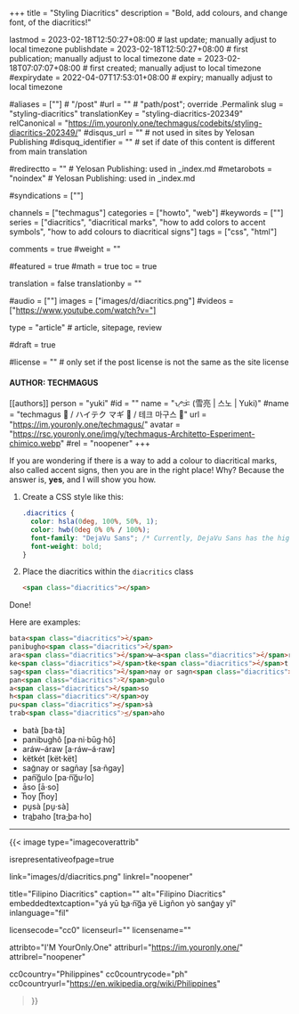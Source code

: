 +++
title = "Styling Diacritics"
description = "Bold, add colours, and change font, of the diacritics!"

lastmod = 2023-02-18T12:50:27+08:00                 # last update; manually adjust to local timezone
publishdate = 2023-02-18T12:50:27+08:00             # first publication; manually adjust to local timezone
date = 2023-02-18T07:07:07+08:00                    # first created; manually adjust to local timezone
#expirydate = 2022-04-07T17:53:01+08:00              # expiry; manually adjust to local timezone

#aliases = [""]                                        # "/post"
#url = ""                                              # "path/post"; override .Permalink
slug = "styling-diacritics"
translationKey = "styling-diacritics-202349"
relCanonical = "https://im.youronly.one/techmagus/codebits/styling-diacritics-202349/"
#disqus_url = ""                                       # not used in sites by Yelosan Publishing
#disquq_identifier = ""                                # set if date of this content is different from main translation

#redirectto = ""                                       # Yelosan Publishing: used in _index.md
#metarobots = "noindex"                                # Yelosan Publishing: used in _index.md

#syndications = [""]

channels = ["techmagus"]
categories = ["howto", "web"]
#keywords = [""]
series = ["diacritics", "diacritical marks", "how to add colors to accent symbols", "how to add colours to diacritical signs"]
tags = ["css", "html"]

comments = true
#weight = ""

#featured = true
#math = true
toc = true

translation = false
translationby = ""

#audio = [""]
images = ["images/d/diacritics.png"]
#videos = ["https://www.youtube.com/watch?v="]

type = "article"                                             # article, sitepage, review

#draft = true

#license = ""                                          # only set if the post license is not the same as the site license

#### AUTHOR: TECHMAGUS ####
[[authors]]
  person = "yuki"
  #id = ""
  name = "ᜌᜓᜃᜒ (雪亮 | 스노 | Yuki)"
  #name = "techmagus 🚀 / ハイテク マギ 🚀 / 테크 마구스 🚀"
  url = "https://im.youronly.one/techmagus/"
  avatar = "https://rsc.youronly.one/img/y/techmagus-Architetto-Esperiment-chimico.webp"
  #rel = "noopener"
+++

If you are wondering if there is a way to add a colour to diacritical marks, also called accent signs, then you are in the right place! Why? Because the answer is, **yes**, and I will show you how.

<!--more-->

1. Create a CSS style like this:

    ```css
    .diacritics {
      color: hsla(0deg, 100%, 50%, 1);
      color: hwb(0deg 0% 0% / 100%);
      font-family: "DejaVu Sans"; /* Currently, DejaVu Sans has the highest accuracy in diacritical mark positioning. */
      font-weight: bold;
    }
    ```

1. Place the diacritics within the `diacritics` class

    ```html
    <span class="diacritics"></span>
    ```

Done!

Here are examples:

```html
bata<span class="diacritics">̀</span>
panibugho<span class="diacritics">̂</span>
ara<span class="diacritics">́</span>w–a<span class="diacritics">́</span>raw
ke<span class="diacritics">̈</span>tke<span class="diacritics">́</span>t
sag<span class="diacritics">̃</span>nay or sagn<span class="diacritics">̃</span>ay
pan<span class="diacritics">͠</span>gulo
a<span class="diacritics">̄</span>so
h<span class="diacritics">͞</span>oy
pu<span class="diacritics">̱</span>sà
trab<span class="diacritics">͟</span>aho
```

- <span lang="fil">bata<span class="text-red diacritics">̀</span> [ba·ta<span class="diacritics">̀</span>]</span>
- <span lang="fil">panibugho<span class="text-red diacritics">̂</span> [pa·ni·bu<span class="diacritics">̄</span>g·ho<span class="diacritics">̂</span>]</span>
- <span lang="fil">ara<span class="text-red diacritics">́</span>w–a<span class="text-red diacritics">́</span>raw [a·ra<span class="diacritics">́</span>w–a<span class="diacritics">́</span>·raw]</span>
- <span lang="fil">ke<span class="text-red diacritics">̈</span>tke<span class="text-red diacritics">́</span>t [ke<span class="diacritics">̈</span>t·ke<span class="diacritics">̈</span>t]</span>
- <span lang="fil">sag<span class="text-red diacritics">̃</span>nay or sagn<span class="text-red diacritics">̃</span>ay [sa·n<span class="diacritics">̃</span>gay]</span>
- <span lang="fil">pan<span class="text-red diacritics">͠</span>gulo [pa·n<span class="diacritics">͠</span>gu·lo]</span>
- <span lang="fil">a<span class="text-red diacritics">̄</span>so [a<span class="diacritics">̄</span>·so]</span>
- <span lang="fil">h<span class="text-red diacritics">͞</span>oy [h<span class="diacritics">͞</span>oy]</span>
- <span lang="fil">pu<span class="text-red diacritics">̱</span>sa<span class="diacritics">̀</span> [pu<span class="diacritics">̱</span>·sa<span class="diacritics">̀</span>]</span>
- <span lang="fil">trab<span class="text-red diacritics">͟</span>aho [tra·b<span class="diacritics">͟</span>a·ho]</span>

---

{{< image
  type="imagecoverattrib"

  isrepresentativeofpage=true

  link="images/d/diacritics.png"
  linkrel="noopener"

  title="Filipino Diacritics"
  caption=""
  alt="Filipino Diacritics"
  embeddedtextcaption="yá yū ba͟·n͠ga yë Ligñon yò sang̃ay yî"
  inlanguage="fil"

  licensecode="cc0"
  licenseurl=""
  licensename=""

  attribto="I'M YourOnly.One"
  attriburl="https://im.youronly.one/"
  attribrel="noopener"

  cc0country="Philippines"
  cc0countrycode="ph"
  cc0countryurl="https://en.wikipedia.org/wiki/Philippines"
>}}

